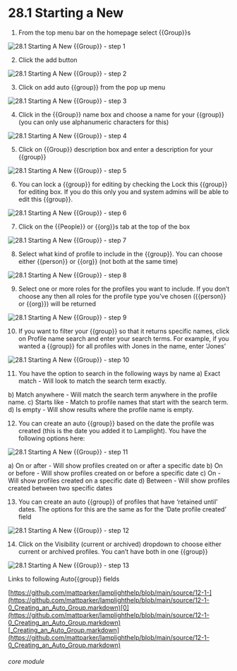 # 28.1 Starting a New


1. From the top menu bar on the homepage select {{Group}}s

![28.1 Starting A New {{Group}} - step 1](28.1 Starting_A_New_List_im_1.png)

2. Click the add button

![28.1 Starting A New {{Group}} - step 2](28.1 Starting_A_New_List_im_2.png)

3. Click on add auto {{group}} from the pop up menu

![28.1 Starting A New {{Group}} - step 3](28.1 Starting_A_New_List_im_3.png)

4. Click in the {{Group}} name box and choose a name for your {{group}} (you can only use alphanumeric characters for this)

![28.1 Starting A New {{Group}} - step 4](28.1 Starting_A_New_List_im_4.png)

5. Click on {{Group}} description box and enter a description for your {{group}}

![28.1 Starting A New {{Group}} - step 5](28.1 Starting_A_New_List_im_5.png)

6. You can lock a {{group}} for editing by checking the Lock this {{group}} for editing box. If you do this only you and system admins will be able to edit this {{group}}.

![28.1 Starting A New {{Group}} - step 6](28.1 Starting_A_New_List_im_6.png)

7. Click on the {{People}} or {{org}}s tab at the top of the box

![28.1 Starting A New {{Group}} - step 7](28.1 Starting_A_New_List_im_7.png)

8. Select what kind of profile to include in the {{group}}. You can choose either {{person}} or {{org}} (not both at the same time)

![28.1 Starting A New {{Group}} - step 8](28.1 Starting_A_New_List_im_8.png)

9. Select one or more roles for the profiles you want to include. If you don’t choose any then all roles for the profile type you’ve chosen ({{person}} or {{org}}) will be returned

![28.1 Starting A New {{Group}} - step 9](28.1 Starting_A_New_List_im_9.png)

10. If you want to filter your {{group}} so that it returns specific names, click on Profile name search and enter your search terms. For example, if you wanted a {{group}} for all profiles with Jones in the name, enter ‘Jones’

![28.1 Starting A New {{Group}} - step 10](28.1 Starting_A_New_List_im_10.png)

11. You have the option to search in the following ways by name
a) Exact match - Will look to match the search term exactly.

b) Match anywhere - Will match the search term anywhere in the profile name.
c) Starts like - Match to profile names that start with the search term.
d) Is empty - Will show results where the profile name is empty.

12. You can create an auto {{group}} based on the date the profile was created (this is the date you added it to Lamplight). You have the following options here:

![28.1 Starting A New {{Group}} - step 11](28.1 Starting_A_New_List_im_11.png)

a) On or after - Will show profiles created on or after a specific date
b) On or before - Will show profiles created on or before a specific date
c) On - Will show profiles created on a specific date
d) Between - Will show profiles created between two specific dates

13. You can create an auto {{group}} of profiles that have ‘retained until’ dates. The options for this are the same as for the ‘Date profile created’ field

![28.1 Starting A New {{Group}} - step 12](28.1 Starting_A_New_List_im_12.png)

14. Click on the Visibility (current or archived) dropdown to choose either current or archived profiles. You can’t have both in one {{group}}

![28.1 Starting A New {{Group}} - step 13](28.1 Starting_A_New_List_im_13.png)

Links to following Auto{{group}} fields

[https://github.com/mattparker/lamplighthelp/blob/main/source/12-1-](https://github.com/mattparker/lamplighthelp/blob/main/source/12-1-0_Creating_an_Auto_Group.markdown)[0](https://github.com/mattparker/lamplighthelp/blob/main/source/12-1-0_Creating_an_Auto_Group.markdown)[_Creating_an_Auto_Group.markdown](https://github.com/mattparker/lamplighthelp/blob/main/source/12-1-0_Creating_an_Auto_Group.markdown)


###### core module